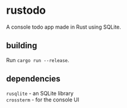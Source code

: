 # rustodo
A console todo app made in Rust using SQLite.
## building
Run `cargo run --release`.
## dependencies
`rusqlite` - an SQLite library  
`crossterm` - for the console UI